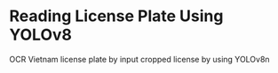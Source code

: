 # Reading License Plate Using YOLOv8
OCR Vietnam license plate by input cropped license by using YOLOv8n
